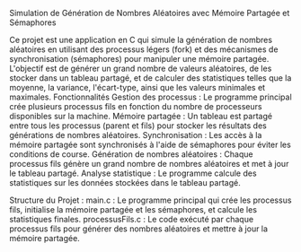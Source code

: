 Simulation de Génération de Nombres Aléatoires avec Mémoire Partagée et Sémaphores

Ce projet est une application en C qui simule la génération de nombres aléatoires en utilisant des processus légers (fork) et des mécanismes de synchronisation (sémaphores) pour manipuler une mémoire partagée. L'objectif est de générer un grand nombre de valeurs aléatoires, de les stocker dans un tableau partagé, et de calculer des statistiques telles que la moyenne, la variance, l'écart-type, ainsi que les valeurs minimales et maximales.
Fonctionnalités
Gestion des processus : Le programme principal crée plusieurs processus fils en fonction du nombre de processeurs disponibles sur la machine.
Mémoire partagée : Un tableau est partagé entre tous les processus (parent et fils) pour stocker les résultats des générations de nombres aléatoires.
Synchronisation : Les accès à la mémoire partagée sont synchronisés à l'aide de sémaphores pour éviter les conditions de course.
Génération de nombres aléatoires : Chaque processus fils génère un grand nombre de nombres aléatoires et met à jour le tableau partagé.
Analyse statistique : Le programme calcule des statistiques sur les données stockées dans le tableau partagé.

Structure du Projet : 
main.c : Le programme principal qui crée les processus fils, initialise la mémoire partagée et les sémaphores, et calcule les statistiques finales.
processusFils.c : Le code exécuté par chaque processus fils pour générer des nombres aléatoires et mettre à jour la mémoire partagée.
